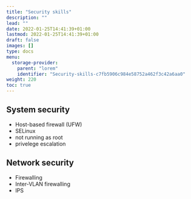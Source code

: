```yaml
---
title: "Security skills"
description: ""
lead: ""
date: 2022-01-25T14:41:39+01:00
lastmod: 2022-01-25T14:41:39+01:00
draft: false
images: []
type: docs
menu:
  storage-provider:
    parent: "lorem"
    identifier: "Security-skills-c7fb5906c984e58752a462f3c42a6aa0"
weight: 220
toc: true
---
```


## System security
- Host-based firewall (UFW)
- SELinux
- not running as root
- privelege escalation

## Network security
- Firewalling
- Inter-VLAN firewalling
- IPS